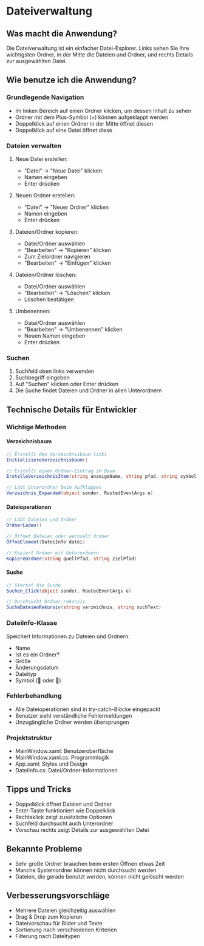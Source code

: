 # Dateiverwaltung

## Was macht die Anwendung?
Die Dateiverwaltung ist ein einfacher Datei-Explorer. Links sehen Sie Ihre wichtigsten Ordner, in der Mitte die Dateien und Ordner, und rechts Details zur ausgewählten Datei.

## Wie benutze ich die Anwendung?

### Grundlegende Navigation
- Im linken Bereich auf einen Ordner klicken, um dessen Inhalt zu sehen
- Ordner mit dem Plus-Symbol (+) können aufgeklappt werden
- Doppelklick auf einen Ordner in der Mitte öffnet diesen
- Doppelklick auf eine Datei öffnet diese

### Dateien verwalten
1. Neue Datei erstellen:
   - "Datei" → "Neue Datei" klicken
   - Namen eingeben
   - Enter drücken

2. Neuen Ordner erstellen:
   - "Datei" → "Neuer Ordner" klicken
   - Namen eingeben
   - Enter drücken

3. Dateien/Ordner kopieren:
   - Datei/Ordner auswählen
   - "Bearbeiten" → "Kopieren" klicken
   - Zum Zielordner navigieren
   - "Bearbeiten" → "Einfügen" klicken

4. Dateien/Ordner löschen:
   - Datei/Ordner auswählen
   - "Bearbeiten" → "Löschen" klicken
   - Löschen bestätigen

5. Umbenennen:
   - Datei/Ordner auswählen
   - "Bearbeiten" → "Umbenennen" klicken
   - Neuen Namen eingeben
   - Enter drücken

### Suchen
1. Suchfeld oben links verwenden
2. Suchbegriff eingeben
3. Auf "Suchen" klicken oder Enter drücken
4. Die Suche findet Dateien und Ordner in allen Unterordnern

## Technische Details für Entwickler

### Wichtige Methoden

#### Verzeichnisbaum
```csharp
// Erstellt den Verzeichnisbaum links
InitialisiereVerzeichnisbaum()

// Erstellt einen Ordner-Eintrag im Baum
ErstelleVerzeichnisItem(string anzeigeName, string pfad, string symbol)

// Lädt Unterordner beim Aufklappen
Verzeichnis_Expanded(object sender, RoutedEventArgs e)
```

#### Dateioperationen
```csharp
// Lädt Dateien und Ordner
OrdnerLaden()

// Öffnet Dateien oder wechselt Ordner
ÖffneElement(DateiInfo datei)

// Kopiert Ordner mit Unterordnern
KopiereOrdner(string quellPfad, string zielPfad)
```

#### Suche
```csharp
// Startet die Suche
Suchen_Click(object sender, RoutedEventArgs e)

// Durchsucht Ordner rekursiv
SucheDateienRekursiv(string verzeichnis, string suchText)
```

### DateiInfo-Klasse
Speichert Informationen zu Dateien und Ordnern:
- Name
- Ist es ein Ordner?
- Größe
- Änderungsdatum
- Dateityp
- Symbol (📁 oder 📄)

### Fehlerbehandlung
- Alle Dateioperationen sind in try-catch-Blöcke eingepackt
- Benutzer sieht verständliche Fehlermeldungen
- Unzugängliche Ordner werden übersprungen

### Projektstruktur
- MainWindow.xaml: Benutzeroberfläche
- MainWindow.xaml.cs: Programmlogik
- App.xaml: Styles und Design
- DateiInfo.cs: Datei/Ordner-Informationen

## Tipps und Tricks
- Doppelklick öffnet Dateien und Ordner
- Enter-Taste funktioniert wie Doppelklick
- Rechtsklick zeigt zusätzliche Optionen
- Suchfeld durchsucht auch Unterordner
- Vorschau rechts zeigt Details zur ausgewählten Datei

## Bekannte Probleme
- Sehr große Ordner brauchen beim ersten Öffnen etwas Zeit
- Manche Systemordner können nicht durchsucht werden
- Dateien, die gerade benutzt werden, können nicht gelöscht werden

## Verbesserungsvorschläge
- Mehrere Dateien gleichzeitig auswählen
- Drag & Drop zum Kopieren
- Dateivorschau für Bilder und Texte
- Sortierung nach verschiedenen Kriterien
- Filterung nach Dateitypen